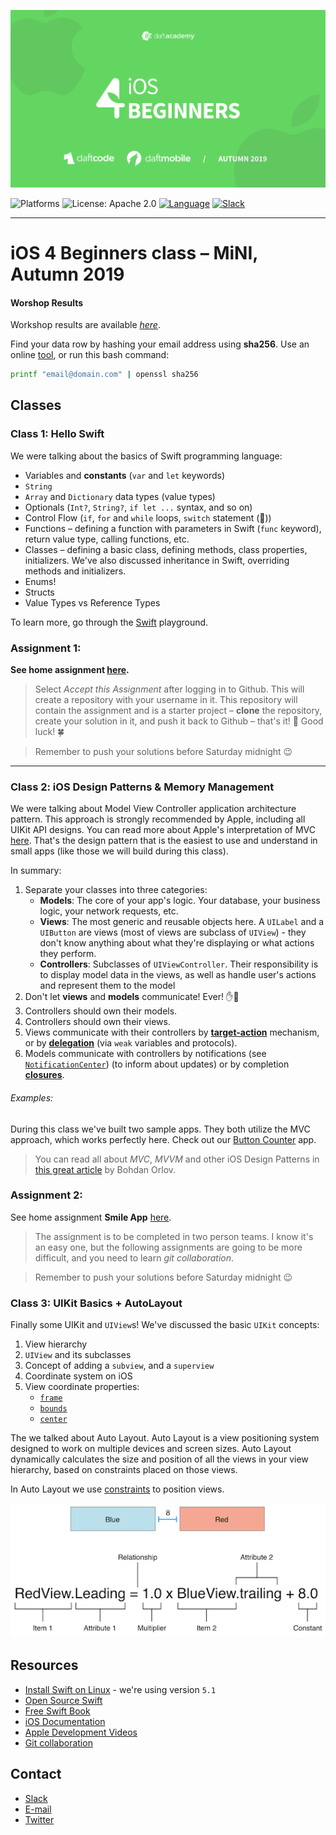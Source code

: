 [![iOS 4 Beginners Autumn 2019](assets/logo.png)](https://github.com/iOS-4-Beginners-Autumn-2019/home)

![Platforms](https://img.shields.io/badge/Platform-iOS-blue.svg?style=flat)
![License: Apache 2.0](https://img.shields.io/badge/License-Apache%202.0-blue.svg?style=flat)
[![Language](https://img.shields.io/badge/Swift-5.1-FA7343.svg?logo=swift&style=flat)](https://swift.org/)
[![Slack](https://img.shields.io/badge/Slack-ios4beginners-blue?logo=slack&style=flat)](https://ios4beginners-atm2019.slack.com/)

---

# iOS 4 Beginners class – MiNI, Autumn 2019

#### Worshop Results

Workshop results are available [_here_](https://docs.google.com/spreadsheets/d/1COKd67bX-iNHFPIIqV5BAYLvsQScN3x77fGMllJx39E/edit#gid=0).

Find your data row by hashing your email address using **sha256**. Use an online [tool](http://www.sha1-online.com), or run this bash command:

```sh
printf "email@domain.com" | openssl sha256
```

## Classes

### Class 1: Hello Swift

We were talking about the basics of Swift programming language:

- Variables and **constants** (`var` and `let` keywords)
- `String`
- `Array` and `Dictionary` data types (value types)
- Optionals (`Int?`, `String?`, `if let ...` syntax, and so on)
- Control Flow (`if`, `for` and `while` loops, `switch` statement (💪))
- Functions – defining a function with parameters in Swift (`func` keyword), return value type, calling functions, etc.
- Classes – defining a basic class, defining methods, class properties, initializers. We've also discussed inheritance in Swift, overriding methods and initializers.
- Enums!
- Structs
- Value Types vs Reference Types

To learn more, go through the [Swift](./Class1) playground.

### Assignment 1:

**See home assignment [here](https://classroom.github.com/a/q0jIlYaf).**

>Select *Accept this Assignment* after logging in to Github. This will create a repository with your username in it. This repository will contain the assignment and is a starter project – **clone** the repository, create your solution in it, and push it back to Github – that's it! 💪 Good luck! 🍀

>Remember to push your solutions before Saturday midnight 😉

---

### Class 2: iOS Design Patterns & Memory Management

We were talking about Model View Controller application architecture pattern. This approach is strongly recommended by Apple, including all UIKit API designs. You can read more about Apple's interpretation of MVC [here](https://developer.apple.com/library/content/documentation/General/Conceptual/DevPedia-CocoaCore/MVC.html). That's the design pattern that is the easiest to use and understand in small apps (like those we will build during this class).

In summary:

1. Separate your classes into three categories:
	- **Models**: The core of your app's logic. Your database, your business logic, your network requests, etc.
	- **Views**: The most generic and reusable objects here. A `UILabel` and a `UIButton` are views (most of views are subclass of `UIView`) - they don't know anything about what they're displaying or what actions they perform.
	- **Controllers**: Subclasses of `UIViewController`. Their responsibility is to display model data in the views, as well as handle user's actions and represent them to the model
2. Don't let **views** and **models** communicate! Ever! ✋🛑
3. Controllers should own their models.
4. Controllers should own their views.
5. Views communicate with their controllers by [**target-action**](https://developer.apple.com/library/content/documentation/General/Conceptual/Devpedia-CocoaApp/TargetAction.html) mechanism, or by [**delegation**](https://developer.apple.com/library/content/documentation/General/Conceptual/CocoaEncyclopedia/DelegatesandDataSources/DelegatesandDataSources.html) (via `weak` variables and protocols).
6. Models communicate with controllers by notifications (see [`NotificationCenter`](https://developer.apple.com/documentation/foundation/notificationcenter)) (to inform about updates) or by completion [**closures**](https://developer.apple.com/library/content/documentation/Swift/Conceptual/Swift_Programming_Language/Closures.html).

###### Examples:

During this class we've built two sample apps. They both utilize the MVC approach, which works perfectly here. Check out our [Button Counter](./Class%203/ButtonCounter) app.

>You can read all about *MVC*, *MVVM* and other iOS Design Patterns in [this great article](https://medium.com/ios-os-x-development/ios-architecture-patterns-ecba4c38de52) by Bohdan Orlov.

### Assignment 2:

See home assignment **Smile App** [here](https://classroom.github.com/g/rMx1ZR6N).

>The assignment is to be completed in two person teams. I know it's an easy one, but the following assignments are going to be more difficult, and you need to learn *git collaboration*.

>Remember to push your solutions before Saturday midnight 😉

### Class 3: UIKit Basics + AutoLayout

Finally some UIKit and `UIView`s! We've discussed the basic `UIKit` concepts:

1. View hierarchy
2. `UIView` and its subclasses
3. Concept of adding a `subview`, and a `superview`
4. Coordinate system on iOS
5. View coordinate properties:
	- [`frame`](https://developer.apple.com/documentation/uikit/uiview/1622621-frame)
	- [`bounds`](https://developer.apple.com/documentation/uikit/uiview/1622580-bounds)
	- [`center`](https://developer.apple.com/documentation/uikit/uiview/1622627-center)

The we talked about Auto Layout. Auto Layout is a view positioning system designed to work on multiple devices and screen sizes. Auto Layout dynamically calculates the size and position of all the views in your view hierarchy, based on constraints placed on those views.

In Auto Layout we use [constraints](https://developer.apple.com/library/archive/documentation/UserExperience/Conceptual/AutolayoutPG/AnatomyofaConstraint.html#//apple_ref/doc/uid/TP40010853-CH9-SW1) to position views.

![Anatomy of a constraint](assets/constraint.png)

## Resources

- [Install Swift on Linux](https://swift.org/download/#releases) - we're using version `5.1`
- [Open Source Swift](https://swift.org)
- [Free Swift Book](https://itunes.apple.com/us/book/the-swift-programming-language/id881256329?mt=11)
- [iOS Documentation](https://developer.apple.com/documentation/)
- [Apple Development Videos](https://developer.apple.com/videos/)
- [Git collaboration](https://www.atlassian.com/git/tutorials/comparing-workflows)

## Contact

- [Slack](https://ios4beginners-atm2019.slack.com/)
- [E-mail](mailto:ios@daftacademy.pl)
- [Twitter](https://twitter.com/mdab121)
